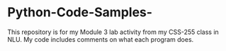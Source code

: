 # Python-Code-Samples-
This repository is for my Module 3 lab activity from my CSS-255 class in NLU.
My code includes comments on what each program does.
